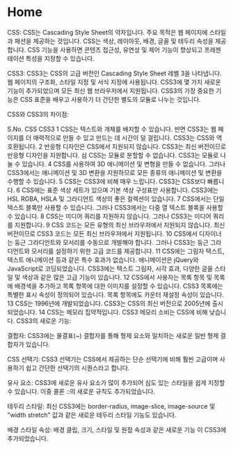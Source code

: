 # Home
CSS: CSS는 Cascading Style Sheet의 약자입니다. 주요 목적은 웹 페이지에 스타일과 패션을 제공하는 것입니다. CSS는 색상, 레이아웃, 배경, 글꼴 및 테두리 속성을 제공합니다. CSS 기능을 사용하면 콘텐츠 접근성, 유연성 및 제어 기능이 향상되고 프레젠테이션 특성을 지정할 수 있습니다.

CSS3: CSS3는 CSS의 고급 버전인 Cascading Style Sheet 레벨 3을 나타냅니다. 웹 페이지의 구조화, 스타일 지정 및 서식 지정에 사용됩니다. CSS3에 몇 가지 새로운 기능이 추가되었으며 모든 최신 웹 브라우저에서 지원됩니다. CSS3의 가장 중요한 기능은 CSS 표준을 배우고 사용하기 더 간단한 별도의 모듈로 나누는 것입니다.

CSS와 CSS3의 차이점:

S.No.	CSS	CSS3
1	CSS는 텍스트와 개체를 배치할 수 있습니다. 	반면 CSS3는 웹 페이지를 더 매력적으로 만들 수 있고 만드는 데 시간이 덜 걸립니다. CSS3는 CSS와 역호환됩니다.
2	반응형 디자인은 CSS에서 지원되지 않습니다.	CSS3는 최신 버전이므로 반응형 디자인을 지원합니다.
삼	CSS는 모듈로 분할할 수 없습니다.	CSS3는 모듈로 나눌 수 있습니다.
4	CSS를 사용하여 3D 애니메이션 및 변형을 만들 수 없습니다.	그러나 CSS3에서는 애니메이션 및 3D 변환을 지원하므로 모든 종류의 애니메이션 및 변환을 수행할 수 있습니다.
5	CSS는 CSS3에 비해 매우 느립니다.	CSS3는 CSS보다 빠릅니다.
6	CSS에는 표준 색상 세트가 있으며 기본 색상 구성표만 사용합니다.	CSS3에는 HSL RGBA, HSLA 및 그라디언트 색상의 좋은 컬렉션이 있습니다.
7	CSS에서는 단일 텍스트 블록만 사용할 수 있습니다.	그러나 CSS3에서는 다중 열 텍스트 블록을 사용할 수 있습니다.
8	CSS는 미디어 쿼리를 지원하지 않습니다.	그러나 CSS3는 미디어 쿼리를 지원합니다.
9	CSS 코드는 모든 유형의 최신 브라우저에서 지원되지 않습니다.	최신 버전이므로 CSS3 코드는 모든 최신 브라우저에서 지원됩니다.
10	CSS에서 디자이너는 둥근 그라디언트와 모서리를 수동으로 개발해야 합니다.	그러나 CSS3는 둥근 그라디언트와 모서리를 설정하기 위한 고급 코드를 제공합니다.
11	CSS에는 그림자 텍스트, 텍스트 애니메이션 등과 같은 특수 효과가 없습니다. 애니메이션은 jQuery와 JavaScript로 코딩되었습니다.	CSS3에는 텍스트 그림자, 시각 효과, 다양한 글꼴 스타일 및 색상과 같은 많은 고급 기능이 있습니다.
12	CSS에서 사용자는 목록 항목 및 목록에 배경색을 추가하고 목록 항목에 대한 이미지를 설정할 수 있습니다.	CSS3 목록에는 특별한 표시 속성이 정의되어 있습니다. 목록 항목에도 카운터 재설정 속성이 있습니다.
13	CSS는 1996년에 개발되었습니다.	CSS3는 CSS의 최신 버전으로 2005년에 출시되었습니다.
14	CSS는 메모리 집약적입니다.	CSS3 메모리 소비는 CSS에 비해 낮습니다.
CSS3의 새로운 기능:

결합자: CSS3에는 물결표(~) 결합자를 통해 형제 요소와 일치하는 새로운 일반 형제 결합자가 있습니다.

CSS 선택기: CSS3 선택기는 CSS에서 제공하는 단순 선택기에 비해 훨씬 고급이며 사용하기 쉽고 간단한 선택기의 시퀀스라고 합니다.

유사 요소: CSS3에 새로운 유사 요소가 많이 추가되어 심도 있는 스타일을 쉽게 지정할 수 있습니다. 이중 콜론 ::의 새로운 규칙도 추가되었습니다.

테두리 스타일: 최신 CSS3에는 border-radius, image-slice, image-source 및 "width stretch" 값과 같은 새로운 테두리 스타일 기능도 있습니다.

배경 스타일 속성: 배경 클립, 크기, 스타일 및 원점 속성과 같은 새로운 기능 이 CSS3에 추가되었습니다.
